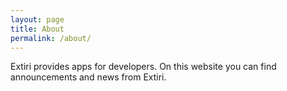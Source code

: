 ```yaml
---
layout: page
title: About
permalink: /about/
---
```


Extiri provides apps for developers. On this website you can find announcements and news from Extiri.
